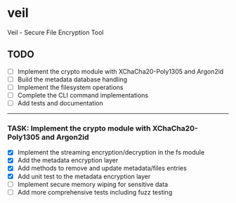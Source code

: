 # veil
Veil - Secure File Encryption Tool

## TODO

- [ ] Implement the crypto module with XChaCha20-Poly1305 and Argon2id
- [ ] Build the metadata database handling
- [ ] Implement the filesystem operations
- [ ] Complete the CLI command implementations
- [ ] Add tests and documentation

---
### TASK: Implement the crypto module with XChaCha20-Poly1305 and Argon2id

- [X] Implement the streaming encryption/decryption in the fs module
- [X] Add the metadata encryption layer
- [X] Add methods to remove and update metadata/files entries
- [X] Add unit test to the metadata encryption layer
- [ ] Implement secure memory wiping for sensitive data
- [ ] Add more comprehensive tests including fuzz testing